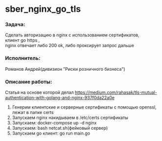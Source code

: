 # sber_nginx_go_tls
### Задача:  
Сделать авторизацию в nginx с использованием сертификатов,  
клиент go https ,  
nginx  отвечает либо 200 ok, либо проксирует запрос дальше  
### Исполнитель: 
Романов Андрей(дивизион "Риски розничного бизнеса")
### Описание работы:  
Статья на основе которой делал https://medium.com/rahasak/tls-mutual-authentication-with-golang-and-nginx-937f0da22a0e  
1.  Генерим клиентские и серверные сертификаты c помощью openssl, лежат в папке certs
2.  Запускаем nginx накидываем в /etc/certs сертификаты
3.  Запускаем: docker-compose up -d nginx
4.  Запускаем: bash netcat.sh(фейковый сервер)
5.  Запускаем go клиент: go run main.go

 

